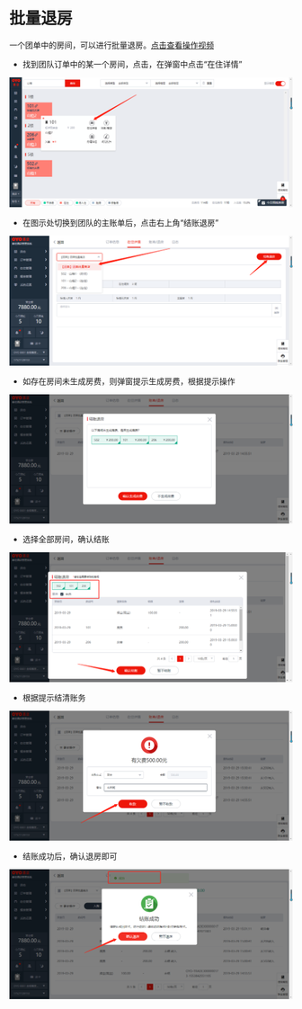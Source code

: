# 批量退房

一个团单中的房间，可以进行批量退房。[点击查看操作视频](http://crs-pms-vidio.oss-cn-beijing.aliyuncs.com/%E6%89%B9%E9%87%8F%E9%80%80%E6%88%BF.mp4)

* 找到团队订单中的某一个房间，点击，在弹窗中点击“在住详情”

![](../../../.gitbook/assets/image%20%2844%29.png)

* 在图示处切换到团队的主账单后，点击右上角“结账退房”

![](../../../.gitbook/assets/image%20%28576%29.png)

* 如存在房间未生成房费，则弹窗提示生成房费，根据提示操作

![](../../../.gitbook/assets/image%20%28419%29.png)

* 选择全部房间，确认结账

![](../../../.gitbook/assets/image%20%28334%29.png)

* 根据提示结清账务

![](../../../.gitbook/assets/image%20%28580%29.png)

* 结账成功后，确认退房即可

![](../../../.gitbook/assets/image%20%28317%29.png)

